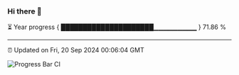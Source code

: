 ### Hi there 👋

⏳ Year progress { █████████████████████▁▁▁▁▁▁▁▁▁ } 71.86 %

---

⏰ Updated on Fri, 20 Sep 2024 00:06:04 GMT

![Progress Bar CI](https://github.com/liununu/liununu/workflows/Progress%20Bar%20CI/badge.svg)
